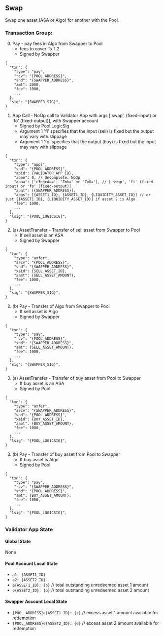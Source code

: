 ## Swap
Swap one asset (ASA or Algo) for another with the Pool.

### Transaction Group:

0. Pay - pay fees in Algo from Swapper to Pool
    - fees to cover Tx 1,2
    - Signed by Swapper
```
{
  "txn": {
    "type": "pay",
    "rcv": "{POOL_ADDRESS}",
    "snd": "{SWAPPER_ADDRESS}",
    "amt": 2000,
    "fee": 1000,
    ...
  },
  "sig": "{SWAPPER_SIG}",
}
```
1. App Call - NoOp call to Validator App with args ['swap', (fixed-input) or 'fo' (fixed-output)], with Swapper account
    - Signed by Pool LogicSig
    - Argument 1 'fi' specifies that the input (sell) is fixed but the output may vary with slippage
    - Argument 1 'fo' specifies that the output (buy) is fixed but the input may vary with slippage

```
{
  "txn": {
    "type": "appl",
    "snd": "{POOL_ADDRESS}",
    "apid": {VALIDATOR_APP_ID},
    "apan": 0, // OnComplete: NoOp
    "apaa": ['c3dhcA==', 'Zmk=' or 'Zm8='], // ['swap', 'fi' (fixed-input) or 'fo' (fixed-output)]
    "apat": [{SWAPPER_ADDRESS}],
    "apas": [{ASSET1_ID}, {ASSET1_ID}, {LIQUIDITY_ASSET_ID}] // or just [{ASSET1_ID}, {LIQUIDITY_ASSET_ID}] if asset 2 is Algo
    "fee": 1000,
    ...
  },
  "lsig": "{POOL_LOGICSIG}",
}
```

2. (a) AssetTransfer - Transfer of sell asset from Swapper to Pool
    - If sell asset is an ASA
    - Signed by Swapper

```
{
  "txn": {
    "type": "axfer",
    "arcv": "{POOL_ADDRESS}",
    "snd": "{SWAPPER_ADDRESS}",
    "xaid": {SELL_ASSET_ID},
    "aamt": {SELL_ASSET_AMOUNT},
    "fee": 1000,
    ...
  },
  "sig": "{SWAPPER_SIG}",
}
```

2. (b) Pay - Transfer of Algo from Swapper to Pool
    - If sell asset is Algo
    - Signed by Swapper

```
{
  "txn": {
    "type": "pay",
    "rcv": "{POOL_ADDRESS}",
    "snd": "{SWAPPER_ADDRESS}",
    "amt": {SELL_ASSET_AMOUNT},
    "fee": 1000,
    ...
  },
  "sig": "{SWAPPER_SIG}",
}
```

3. (a) AssetTransfer - Transfer of buy asset from Pool to Swapper
    - If buy asset is an ASA
    - Signed by Pool

```
{
  "txn": {
    "type": "axfer",
    "arcv": "{SWAPPER_ADDRESS}",
    "snd": "{POOL_ADDRESS}",
    "xaid": {BUY_ASSET_ID},
    "aamt": {BUY_ASSET_AMOUNT},
    "fee": 1000,
    ...
  },
  "lsig": "{POOL_LOGICSIG}",
}
```

3. (b) Pay - Transfer of buy asset from Pool to Swapper
    - If buy asset is Algo
    - Signed by Pool

```
{
  "txn": {
    "type": "pay",
    "rcv": "{SWAPPER_ADDRESS}",
    "snd": "{POOL_ADDRESS}",
    "amt": {BUY_ASSET_AMOUNT},
    "fee": 1000,
    ...
  },
  "lsig": "{POOL_LOGICSIG}",
}
```



### Validator App State
#### Global State
None
#### Pool Account Local State
* `a1: {ASSET1_ID}`
* `a2: {ASSET2_ID}`
* `o{ASSET1_ID}: {o}` // total outstanding unredeemed asset 1 amount
* `o{ASSET2_ID}: {o}` // total outstanding unredeemed asset 2 amount

#### Swapper Account Local State
* `{POOL_ADDRESS}e{ASSET1_ID}: {e}` // excess asset 1 amount available for redemption
* `{POOL_ADDRESS}e{ASSET2_ID}: {e}` // excess asset 2 amount available for redemption

